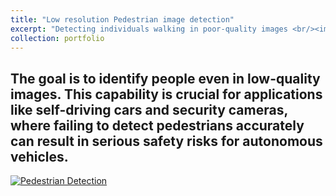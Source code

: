 ```yaml
---
title: "Low resolution Pedestrian image detection"
excerpt: "Detecting individuals walking in poor-quality images <br/><img src='https://img.youtube.com/vi/meFFzI0gM_I/0.jpg'>"
collection: portfolio
---
```


The goal is to identify people even in low-quality images. 
This capability is crucial for applications like self-driving cars and security cameras, 
where failing to detect pedestrians accurately can result in serious safety risks for autonomous vehicles.
----

[![Pedestrian Detection ](https://img.youtube.com/vi/meFFzI0gM_I/0.jpg)](https://www.youtube.com/watch?v=meFFzI0gM_I)

